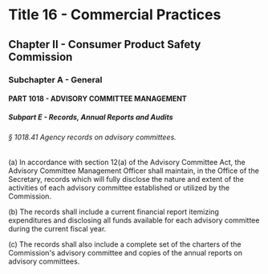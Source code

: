 
# Title 16 - Commercial Practices
## Chapter II - Consumer Product Safety Commission
### Subchapter A - General
#### PART 1018 - ADVISORY COMMITTEE MANAGEMENT
##### Subpart E - Records, Annual Reports and Audits
###### § 1018.41 Agency records on advisory committees.

(a) In accordance with section 12(a) of the Advisory Committee Act, the Advisory Committee Management Officer shall maintain, in the Office of the Secretary, records which will fully disclose the nature and extent of the activities of each advisory committee established or utilized by the Commission.

(b) The records shall include a current financial report itemizing expenditures and disclosing all funds available for each advisory committee during the current fiscal year.

(c) The records shall also include a complete set of the charters of the Commission's advisory committee and copies of the annual reports on advisory committees.
